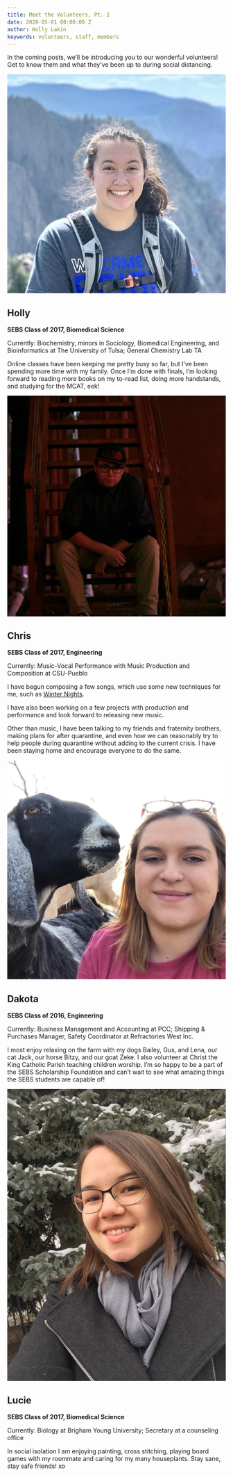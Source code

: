 ```yaml
---
title: Meet the Volunteers, Pt. 1
date: 2020-05-01 00:00:00 Z
author: Holly Lakin
keywords: volunteers, staff, members
---
```


In the coming posts, we’ll be introducing you to our wonderful volunteers! Get to know them and what they’ve been up to during social distancing.

![Holly](/assets/images/Holly.jpg "Holly")
## Holly
**SEBS Class of 2017, Biomedical Science**

Currently: Biochemistry, minors in Sociology, Biomedical Engineering, and Bioinformatics at The University of Tulsa; General Chemistry Lab TA

Online classes have been keeping me pretty busy so far, but I’ve been spending more time with my family. Once I’m done with finals, I’m looking forward to reading more books on my to-read list, doing more handstands, and studying for the MCAT, eek!

![Chris](/assets/images/Chris.jpg "Chris")
## Chris
**SEBS Class of 2017, Engineering**

Currently: Music-Vocal Performance with Music Production and Composition at CSU-Pueblo

I have begun composing a few songs, which use some new techniques for me, such as [Winter Nights](https://flat.io/score/5e7ecfe5c786cb4ccc474b28-chr15-15-b0r3d?sharingKey=4d282cf040eca65c01fdb8a7ab0f05cc6ba8a94ee19aea71cda1b5174eefddcc8c163fa7678c7be1984a7f40d649738fced5f2985d0b6195b1a1c4303a954933).

I have also been working on a few projects with production and performance and look forward to releasing new music.

Other than music, I have been talking to my friends and fraternity brothers, making plans for after quarantine, and even how we can reasonably try to help people during quarantine without adding to the current crisis. I have been staying home and encourage everyone to do the same.

![Dakota](/assets/images/Dakota.jpg "Dakota")
## Dakota
**SEBS Class of 2016, Engineering**

Currently: Business Management and Accounting at PCC; Shipping & Purchases Manager, Safety Coordinator at Refractories West Inc.

I most enjoy relaxing on the farm with my dogs Bailey, Gus, and Lena, our cat Jack, our horse Bitzy, and our goat Zeke. I also volunteer at Christ the King Catholic Parish teaching children worship. I’m so happy to be a part of the SEBS Scholarship Foundation and can’t wait to see what amazing things the SEBS students are capable of!

![Lucie](/assets/images/Lucie.jpg "Lucie")
## Lucie
**SEBS Class of 2017, Biomedical Science**

Currently: Biology at Brigham Young University; Secretary at a counseling office

In social isolation I am enjoying painting, cross stitching, playing board games with my roommate and caring for my many houseplants. Stay sane, stay safe friends! xo